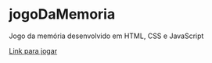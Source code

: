 # jogoDaMemoria
Jogo da memória desenvolvido em HTML, CSS e JavaScript

[Link para jogar](https://jogo-da-memoria-iota.vercel.app)
